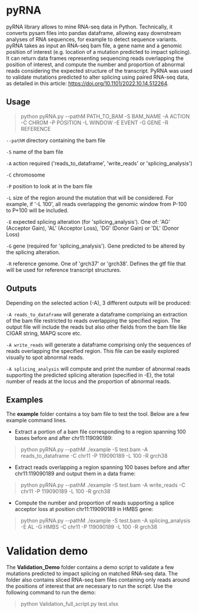 # pyRNA

pyRNA library allows to mine RNA-seq data in Python. Technically, it converts pysam files into pandas dataframe, allowing easy downstream analyses of RNA sequences, for example to detect sequence variants. pyRNA takes as input an RNA-seq bam file, a gene name and a genomic position of interest (e.g. location of a mutation predicted to impact splicing). It can return data frames representing sequencing reads overlapping the position of interest, and compute the number and proportion of abnormal reads considering the expected structure of the transcript. PyRNA was used to validate mutations predicted to alter splicing using paired RNA-seq data, as detailed in this article: https://doi.org/10.1101/2022.10.14.512264. 



## Usage
> python pyRNA.py --pathM PATH_TO_BAM -S BAM_NAME -A ACTION -C CHROM -P POSITION -L WINDOW -E EVENT -G GENE -R REFERENCE

`--pathM` directory containing the bam file

`-S` name of the bam file

`-A` action required ('reads_to_dataframe', 'write_reads' or 'splicing_analysis')

`-C` chromosome

`-P` position to look at in the bam file

`-L` size of the region around the mutation that will be considered. For example, if '-L 100', all reads overlapping the genomic window from P-100 to P+100 will be included.

`-E` expected splicing alteration (for 'splicing_analysis'). One of: 'AG' (Acceptor Gain), 'AL' (Acceptor Loss), 'DG' (Donor Gain) or 'DL' (Donor Loss)

`-G` gene (required for 'splicing_analysis'). Gene predicted to be altered by the splicing alteration.

`-R` reference genome. One of 'grch37' or 'grch38'. Defines the gtf file that will be used for reference transcript structures.


## Outputs

Depending on the selected action (-A), 3 different outputs will be produced:

`-A reads_to_dataframe` will generate a dataframe comprising an extraction of the bam file restricted to reads overlapping the specified region. The output file will include the reads but also other fields from the bam file like CIGAR string, MAPQ score etc.

`-A write_reads` will generate a dataframe comprising only the sequences of reads overlapping the specified region. This file can be easily explored visually to spot abnormal reads.

`-A splicing_analysis` will compute and print the number of abnormal reads supporting the predicted splicing alteration (specified in -E), the total number of reads at the locus and the proportion of abnormal reads.


## Examples
The **example** folder contains a toy bam file to test the tool. Below are a few example command lines.

* Extract a portion of a bam file corresponding to a region spanning 100 bases before and after chr11:119090189:
> python pyRNA.py --pathM ./example -S test.bam -A reads_to_dataframe -C chr11 -P 119090189 -L 100 -R grch38

* Extract reads overlapping a region spanning 100 bases before and after chr11:119090189 and output them in a data frame:
> python pyRNA.py --pathM ./example -S test.bam -A write_reads -C chr11 -P 119090189 -L 100 -R grch38

* Compute the number and proportion of reads supporting a splice acceptor loss at position chr11:119090189 in HMBS gene:
> python pyRNA.py --pathM ./example -S test.bam -A splicing_analysis -E AL -G HMBS -C chr11 -P 119090189 -L 100 -R grch38




# Validation demo

The **Validation_Demo** folder contains a demo script to validate a few mutations predicted to impact splicing on matched RNA-seq data. The folder also contains sliced RNA-seq bam files containing only reads around the positions of interest that are necessary to run the script. Use the following command to run the demo:
> python Validation_full_script.py test.xlsx



